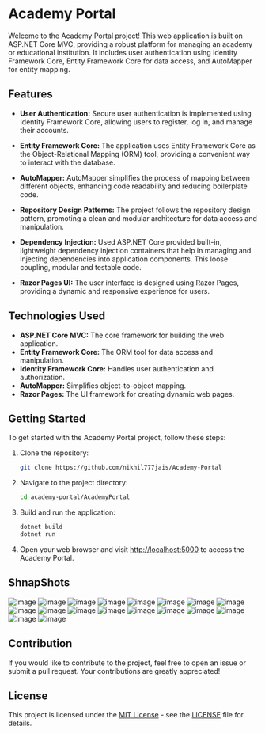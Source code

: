 # Academy Portal

Welcome to the Academy Portal project! This web application is built on ASP.NET Core MVC, providing a robust platform for managing an academy or educational institution. It includes user authentication using Identity Framework Core, Entity Framework Core for data access, and AutoMapper for entity mapping.

## Features

- **User Authentication:** Secure user authentication is implemented using Identity Framework Core, allowing users to register, log in, and manage their accounts.

- **Entity Framework Core:** The application uses Entity Framework Core as the Object-Relational Mapping (ORM) tool, providing a convenient way to interact with the database.

- **AutoMapper:** AutoMapper simplifies the process of mapping between different objects, enhancing code readability and reducing boilerplate code.

- **Repository Design Patterns:** The project follows the repository design pattern, promoting a clean and modular architecture for data access and manipulation.

- **Dependency Injection:** Used ASP.NET Core provided  built-in, lightweight dependency injection containers that help in managing and injecting dependencies into application components. This loose coupling, modular and testable code.

- **Razor Pages UI:** The user interface is designed using Razor Pages, providing a dynamic and responsive experience for users.

## Technologies Used

- **ASP.NET Core MVC:** The core framework for building the web application.
- **Entity Framework Core:** The ORM tool for data access and manipulation.
- **Identity Framework Core:** Handles user authentication and authorization.
- **AutoMapper:** Simplifies object-to-object mapping.
- **Razor Pages:** The UI framework for creating dynamic web pages.

## Getting Started

To get started with the Academy Portal project, follow these steps:

1. Clone the repository:

    ```bash
    git clone https://github.com/nikhil777jais/Academy-Portal
    ```

2. Navigate to the project directory:

    ```bash
    cd academy-portal/AcademyPortal
    ```

3. Build and run the application:

    ```bash
    dotnet build
    dotnet run
    ```

4. Open your web browser and visit [http://localhost:5000](http://localhost:5000) to access the Academy Portal.

## ShnapShots
![image](https://github.com/nikhil777jais/Academy-Portal/assets/65783411/f259c2c5-ddf9-4cf9-b034-5bce7a596c01)
![image](https://github.com/nikhil777jais/Academy-Portal/assets/65783411/cf82d250-10f5-4346-a0c2-cb81e465e3a6)
![image](https://github.com/nikhil777jais/Academy-Portal/assets/65783411/a74b767a-16fb-454b-bf7b-3927eff279e8)
![image](https://github.com/nikhil777jais/Academy-Portal/assets/65783411/ccc5334a-40b6-4c34-a8b4-8e928d860ffa)
![image](https://github.com/nikhil777jais/Academy-Portal/assets/65783411/aa738859-675e-4ed3-a42c-8adccebeed65)
![image](https://github.com/nikhil777jais/Academy-Portal/assets/65783411/14622622-70d8-4fd7-8531-7c66fbe82409)
![image](https://github.com/nikhil777jais/Academy-Portal/assets/65783411/c9006286-0074-476a-90c4-b470b4d2399b)
![image](https://github.com/nikhil777jais/Academy-Portal/assets/65783411/620406ad-c085-4023-bf7b-d82502624c58)
![image](https://github.com/nikhil777jais/Academy-Portal/assets/65783411/bc54a121-5a3a-4624-86c3-10d01da4400e)
![image](https://github.com/nikhil777jais/Academy-Portal/assets/65783411/e1e5f646-3eeb-4189-8479-88ce6192c137)
![image](https://github.com/nikhil777jais/Academy-Portal/assets/65783411/b7f2c2b3-566f-4a4d-be0f-0d95a58c0e04)
![image](https://github.com/nikhil777jais/Academy-Portal/assets/65783411/507c7d27-0659-47ac-8c92-b38f0dc7c5b1)
![image](https://github.com/nikhil777jais/Academy-Portal/assets/65783411/15a12794-d461-4f13-b470-c60598ad378e)
![image](https://github.com/nikhil777jais/Academy-Portal/assets/65783411/a92f2774-eef1-4c7b-8b49-85ae7e410c6d)
![image](https://github.com/nikhil777jais/Academy-Portal/assets/65783411/a6b8faf0-0d2e-4600-82a3-51f604420c38)
![image](https://github.com/nikhil777jais/Academy-Portal/assets/65783411/a2d24b15-ee7b-47b6-b103-ba3b281f402c)
![image](https://github.com/nikhil777jais/Academy-Portal/assets/65783411/8cc6907e-6ae8-4b5d-b937-79b2bdbe6ba7)
![image](https://github.com/nikhil777jais/Academy-Portal/assets/65783411/c862518d-0adc-49e0-82fb-8a0d6188012c)








## Contribution

If you would like to contribute to the project, feel free to open an issue or submit a pull request. Your contributions are greatly appreciated!

## License

This project is licensed under the [MIT License](https://opensource.org/licenses/MIT) - see the [LICENSE](LICENSE) file for details.
